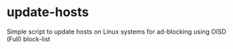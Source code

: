 # update-hosts
Simple script to update hosts on Linux systems for ad-blocking using OISD (Full) block-list
